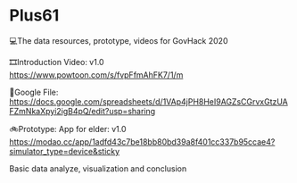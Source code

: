 # Plus61
💻The data resources, prototype, videos for GovHack 2020

🎞Introduction Video:
v1.0<br/>
https://www.powtoon.com/s/fvpFfmAhFK7/1/m


📃Google File:<br/>
https://docs.google.com/spreadsheets/d/1VAp4jPH8HeI9AGZsCGrvxGtzUAFZmNkaXpyi2igB4pQ/edit?usp=sharing


🚲Prototype:
App for elder: v1.0<br/>
https://modao.cc/app/1adfd43c7be18bb80bd39a8f401cc337b95ccae4?simulator_type=device&sticky


Basic data analyze, visualization and conclusion<br/>
